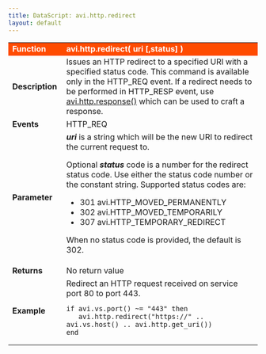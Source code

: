 ```yaml
---
title: DataScript: avi.http.redirect
layout: default
---
```

<table class="table table-hover"> 
 <tbody> 
  <tr bgcolor="ff4b00"> 
   <td width="100"><span style="color: white; font-size: medium;"><strong>Function</strong></span></td> 
   <td width="600"><span style="color: white;"><b>avi.http.redirect( uri [,status] )</b></span></td> 
  </tr> 
  <tr> 
   <td width="100"><span style="font-size: medium;"><strong>Description</strong></span></td> 
   <td width="600">Issues an HTTP redirect to a specified URI with a specified status code. This command is available only in the HTTP_REQ event. If a redirect needs to be performed in HTTP_RESP event, use <a href="/docs/latest/datascript-avi-http-response">avi.http.response()</a> which can be used to craft a response.</td> 
  </tr> 
  <tr> 
   <td width="100"><span style="font-size: medium;"><strong>Events</strong></span></td> 
   <td width="600">HTTP_REQ</td> 
  </tr> 
  <tr> 
   <td width="100"><span style="font-size: medium;"><strong>Parameter</strong></span></td> 
   <td width="600"><strong><em>uri</em> </strong>is a string which will be the new URI to redirect the current request to.<p></p> <p>Optional <em><strong>status</strong> </em>code is a number for the redirect status code. Use either the status code number or the constant string. Supported status codes are:</p> 
    <ul> 
     <li> 301 avi.HTTP_MOVED_PERMANENTLY</li> 
     <li> 302 avi.HTTP_MOVED_TEMPORARILY</li> 
     <li> 307 avi.HTTP_TEMPORARY_REDIRECT</li> 
    </ul> <p>When no status code is provided, the default is 302.</p></td> 
  </tr> 
  <tr> 
   <td width="100"><span style="font-size: medium;"><strong>Returns</strong></span></td> 
   <td width="600">No return value</td> 
  </tr> 
  <tr> 
   <td width="100"><span style="font-size: medium;"><strong>Example</strong></span></td> 
   <td width="600">Redirect an HTTP request received on service port 80 to port 443.<br> 
    <!-- Crayon Syntax Highlighter v2.7.1 --> <pre><code class="language-lua">if avi.vs.port() ~= "443" then
   avi.http.redirect("https://" .. avi.vs.host() .. avi.http.get_uri())
end</code></pre> 
    <!-- [Format Time: 0.0033 seconds] --> </td> 
  </tr> 
 </tbody> 
</table>